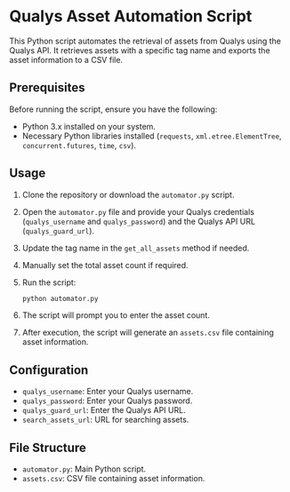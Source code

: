 # Qualys Asset Automation Script

This Python script automates the retrieval of assets from Qualys using the Qualys API. It retrieves assets with a specific tag name and exports the asset information to a CSV file.

## Prerequisites

Before running the script, ensure you have the following:

- Python 3.x installed on your system.
- Necessary Python libraries installed (`requests`, `xml.etree.ElementTree`, `concurrent.futures`, `time`, `csv`).

## Usage

1. Clone the repository or download the `automator.py` script.
2. Open the `automator.py` file and provide your Qualys credentials (`qualys_username` and `qualys_password`) and the Qualys API URL (`qualys_guard_url`).
3. Update the tag name in the `get_all_assets` method if needed.
4. Manually set the total asset count if required.
5. Run the script:

    ```bash
    python automator.py
    ```

6. The script will prompt you to enter the asset count.
7. After execution, the script will generate an `assets.csv` file containing asset information.

## Configuration

- `qualys_username`: Enter your Qualys username.
- `qualys_password`: Enter your Qualys password.
- `qualys_guard_url`: Enter the Qualys API URL.
- `search_assets_url`: URL for searching assets.

## File Structure

- `automator.py`: Main Python script.
- `assets.csv`: CSV file containing asset information.


